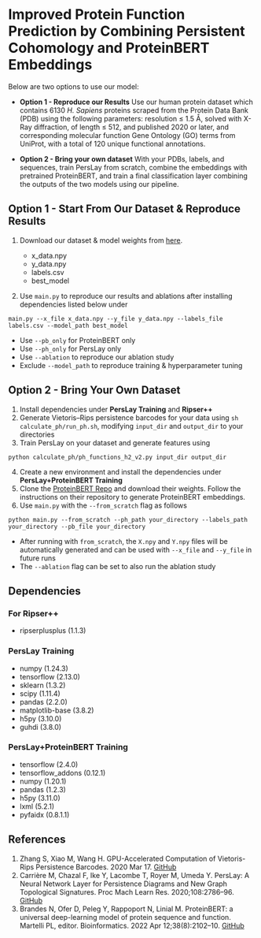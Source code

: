 # Improved Protein Function Prediction by Combining Persistent Cohomology and ProteinBERT Embeddings

Below are two options to use our model:

* **Option 1 - Reproduce our Results** Use our human protein dataset which contains 6130 *H. Sapiens* proteins scraped from the Protein Data Bank (PDB) using the following parameters: resolution $\leq$ 1.5 Å, solved with X-Ray diffraction, of length $\leq$ 512, and published 2020 or later, and corresponding molecular function Gene Ontology (GO) terms from UniProt, with a total of 120 unique functional annotations.

* **Option 2 - Bring your own dataset** With your PDBs, labels, and sequences, train PersLay from scratch, combine the embeddings with pretrained ProteinBERT, and train a final classification layer combining the outputs of the two models using our pipeline.

## Option 1 - Start From Our Dataset & Reproduce Results

1. Download our dataset & model weights from [here](https://drive.google.com/drive/folders/1vwBZ9MLocZCF6WLP4ZgvAZ3Fj2Bi117v?usp=drive_link).

    * x_data.npy
    * y_data.npy
    * labels.csv
    * best_model

2. Use `main.py` to reproduce our results and ablations after installing dependencies listed below under

```
main.py --x_file x_data.npy --y_file y_data.npy --labels_file labels.csv --model_path best_model
```

* Use `--pb_only` for ProteinBERT only
* Use `--ph_only` for PersLay only
* Use `--ablation` to reproduce our ablation study
* Exclude `--model_path` to reproduce training \& hyperparameter tuning

## Option 2 - Bring Your Own Dataset

1. Install dependencies under **PersLay Training** and **Ripser++**
2. Generate Vietoris–Rips persistence barcodes for your data using `sh calculate_ph/run_ph.sh`, modifying `input_dir` and `output_dir` to your directories
3. Train PersLay on your dataset and generate features using

```
python calculate_ph/ph_functions_h2_v2.py input_dir output_dir
```

4. Create a new environment and install the dependencies under **PersLay+ProteinBERT Training**
5. Clone the [ProteinBERT Repo](https://github.com/nadavbra/protein_bert) and download their weights. Follow the instructions on their repository to generate ProteinBERT embeddings.
6. Use `main.py` with the `--from_scratch` flag as follows
```
python main.py --from_scratch --ph_path your_directory --labels_path your_directory --pb_file your_directory
```

* After running with `from_scratch`, the `X.npy` and `Y.npy` files will be automatically generated and can be used with `--x_file` and `--y_file` in future runs
* The `--ablation` flag can be set to also run the ablation study

## Dependencies

### For Ripser++
- ripserplusplus (1.1.3)

### PersLay Training
- numpy (1.24.3)
- tensorflow (2.13.0)
- sklearn (1.3.2)
- scipy (1.11.4)
- pandas (2.2.0)
- matplotlib-base (3.8.2)
- h5py (3.10.0)
- guhdi (3.8.0)

### PersLay+ProteinBERT Training
- tensorflow (2.4.0)
- tensorflow_addons (0.12.1)
- numpy (1.20.1)
- pandas (1.2.3)
- h5py (3.11.0)
- lxml (5.2.1)
- pyfaidx (0.8.1.1)

## References
1. Zhang S, Xiao M, Wang H. GPU-Accelerated Computation of Vietoris-Rips Persistence Barcodes. 2020 Mar 17. [GitHub](https://github.com/simonzhang00/ripser-plusplus/tree/master)
2. Carrière M, Chazal F, Ike Y, Lacombe T, Royer M, Umeda Y. PersLay: A Neural Network Layer for Persistence Diagrams and New Graph Topological Signatures. Proc Mach Learn Res. 2020;108:2786–96. [GitHub](https://github.com/MathieuCarriere/perslay)
3. Brandes N, Ofer D, Peleg Y, Rappoport N, Linial M. ProteinBERT: a universal deep-learning model of protein sequence and function. Martelli PL, editor. Bioinformatics. 2022 Apr 12;38(8):2102–10. [GitHub](https://github.com/nadavbra/protein_bert)
   
